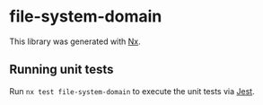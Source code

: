 # file-system-domain

This library was generated with [Nx](https://nx.dev).

## Running unit tests

Run `nx test file-system-domain` to execute the unit tests via [Jest](https://jestjs.io).
